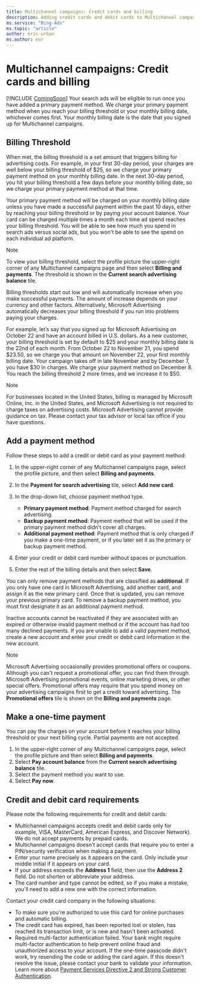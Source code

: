 ```yaml
---
title: Multichannel campaigns: Credit cards and billing
description: Adding credit cards and debit cards to Multichannel campaigns is easy and safe, but if you run into problems, take a look at this article for troubleshooting tips.
ms.service: "Bing-Ads"
ms.topic: "article"
author: eric-urban
ms.author: eur
---
```


# Multichannel campaigns: Credit cards and billing

[!INCLUDE [ComingSoon](./includes/ComingSoon.md)]
Your search ads will be eligible to run once you have added a primary payment method. We charge your primary payment method when you reach your billing threshold or your monthly billing date, whichever comes first. Your monthly billing date is the date that you signed up for Multichannel campaigns.

## Billing Threshold

When met, the billing threshold is a set amount that triggers billing for advertising costs. For example, in your first 30-day period, your charges are well below your billing threshold of $25, so we charge your primary payment method on your monthly billing date. In the next 30-day period, you hit your billing threshold a few days before your monthly billing date, so we charge your primary payment method at that time.

Your primary payment method will be charged on your monthly billing date unless you have made a successful payment within the past 10 days, either by reaching your billing threshold or by paying your account balance. Your card can be charged multiple times a month each time ad spend reaches your billing threshold. You will be able to see how much you spend in search ads versus social ads, but you won't be able to see the spend on each individual ad platform.

> [!NOTE]
> To view your billing threshold, select the profile picture the upper-right corner of any Multichannel campaigns  page and then select **Billing and payments**. The threshold is shown in the **Current search advertising balance** tile.

Billing thresholds start out low and will automatically increase when you make successful payments. The amount of increase depends on your currency and other factors. Alternatively, Microsoft Advertising automatically decreases your billing threshold if you run into problems paying your charges.

For example, let’s say that you signed up for Microsoft Advertising on October 22 and have an account billed in U.S. dollars. As a new customer, your billing threshold is set by default to $25 and your monthly billing date is the 22nd of each month. From October 22 to November 21, you spend $23.50, so we charge you that amount on November 22, your first monthly billing date. Your campaign takes off in late November and by December 7, you have $30 in charges. We charge your payment method on December 8. You reach the billing threshold 2 more times, and we increase it to $50.

> [!NOTE]
> For businesses located in the United States, billing is managed by Microsoft Online, Inc. in the United States, and Microsoft Advertising is not required to charge taxes on advertising costs.
> Microsoft Advertising cannot provide guidance on tax. Please contact your tax advisor or local tax office if you have questions.

## Add a payment method

Follow these steps to add a credit or debit card as your payment method:

1. In the upper-right corner of any Multichannel campaigns page, select the profile picture, and then select **Billing and payments**.
1. In the **Payment for search advertising** tile, select **Add new card**.
1. In the drop-down list, choose payment method type.
   - **Primary payment method**: Payment method charged for search advertising.
   - **Backup payment method**: Payment method that will be used if the primary payment method didn’t cover all charges.
   - **Additional payment method**: Payment method that is only charged if you make a one-time payment, or if you later set it as the primary or backup payment method.

1. Enter your credit or debit card number without spaces or punctuation.
1. Enter the rest of the billing details and then select **Save**.

You can only remove payment methods that are classified as **additional**. If you only have one card in Microsoft Advertising, add another card, and assign it as the new primary card. Once that is updated, you can remove your previous primary card. To remove a backup payment method, you must first designate it as an additional payment method.

Inactive accounts cannot be reactivated if they are associated with an expired or otherwise invalid payment method or if the account has had too many declined payments. If you are unable to add a valid payment method, create a new account and enter your credit or debit card information in the new account.

> [!NOTE]
> Microsoft Advertising occasionally provides promotional offers or coupons. Although you can't request a promotional offer, you can find them through Microsoft Advertising promotional events, online marketing drives, or other special offers. Promotional offers may require that you spend money on your advertising campaigns first to get a credit toward advertising. The **Promotional offers** tile is shown on the **Billing and payments** page.

## Make a one-time payment

You can pay the charges on your account before it reaches your billing threshold or your next billing cycle. Partial payments are not accepted.

1. In the upper-right corner of any Multichannel campaigns  page, select the profile picture and then select **Billing and payments**.
1. Select **Pay account balance** from the **Current search advertising balance** tile.
1. Select the payment method you want to use.
1. Select **Pay now**.

## Credit and debit card requirements

Please note the following requirements for credit and debit cards:

- Multichannel campaigns accepts credit and debit cards only for example, VISA, MasterCard, American Express, and Discover Network). We do not accept payments by prepaid cards.
- Multichannel campaigns doesn't accept cards that require you to enter a PIN/security verification when making a payment.
- Enter your name precisely as it appears on the card. Only include your middle initial if it appears on your card.
- If your address exceeds the **Address 1** field, then use the **Address 2** field. Do not shorten or abbreviate your address.
- The card number and type cannot be edited, so if you make a mistake, you'll need to add a new one with the correct information.

Contact your credit card company in the following situations:

- To make sure you're authorized to use this card for online purchases and automatic billing.
- The credit card has expired, has been reported lost or stolen, has reached its transaction limit, or is new and hasn't been activated.
- Required multi-factor authentication failed. Your bank might require multi-factor authentication to help prevent online fraud and unauthorized access to your account. If the one-time passcode didn't work, try resending the code or adding the card again. If this doesn't resolve the issue, please contact your bank to validate your information. Learn more about [Payment Services Directive 2 and Strong Customer Authentication](https://go.microsoft.com/fwlink?LinkId=2104266).


